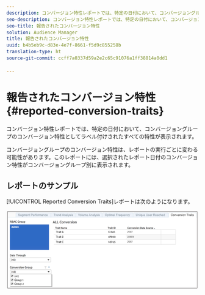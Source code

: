 ```yaml
---
description: コンバージョン特性レポートでは、特定の日付において、コンバージョングループのコンバージョン特性としてラベル付けされたすべての特性が表示されます。コンバージョングループのコンバージョン特性は、レポートの実行ごとに変わる可能性があります。このレポートには、選択されたレポート日付のコンバージョン特性がコンバージョングループ別に表示されます。
seo-description: コンバージョン特性レポートでは、特定の日付において、コンバージョングループのコンバージョン特性としてラベル付けされたすべての特性が表示されます。コンバージョングループのコンバージョン特性は、レポートの実行ごとに変わる可能性があります。このレポートには、選択されたレポート日付のコンバージョン特性がコンバージョングループ別に表示されます。
seo-title: 報告されたコンバージョン特性
solution: Audience Manager
title: 報告されたコンバージョン特性
uuid: b4b5eb9c-d83e-4e7f-8661-f5d9c855258b
translation-type: ht
source-git-commit: ccff7a0337d59a2e2c65c91076a1ff38814a0dd1

---
```



# 報告されたコンバージョン特性{#reported-conversion-traits}

コンバージョン特性レポートでは、特定の日付において、コンバージョングループのコンバージョン特性としてラベル付けされたすべての特性が表示されます。

コンバージョングループのコンバージョン特性は、レポートの実行ごとに変わる可能性があります。このレポートには、選択されたレポート日付のコンバージョン特性がコンバージョングループ別に表示されます。

## レポートのサンプル

[!UICONTROL Reported Conversion Traits]レポートは次のようになります。

![](assets/reported-conversion-traits.png)
